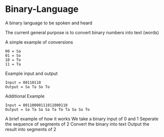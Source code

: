 # Binary-Language
A binary language to be spoken and heard

The current general purpose is to convert binary numbers into text (words)

A simple example of conversions

    00 = Sa
    01 = So
    10 = To
    11 = Ta

Example input and output

    Input = 00110110
    Output = Sa Ta So To

Additional Example

    Input = 00110000111011000110
    Output = Sa Ta Sa Sa Ta To Ta Sa So To

A brief example of how it works
We take a binary input of 0 and 1
Seperate the sequence of segments of 2
Convert the binary into text
Output the result into segments of 2
